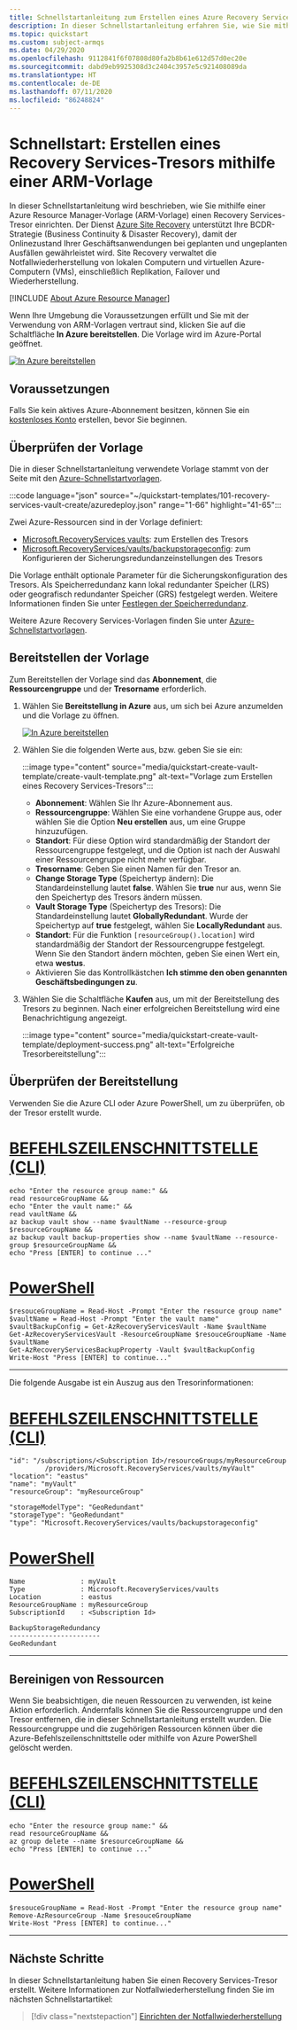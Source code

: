 ```yaml
---
title: Schnellstartanleitung zum Erstellen eines Azure Recovery Services-Tresors mithilfe einer Azure Resource Manager-Vorlage
description: In dieser Schnellstartanleitung erfahren Sie, wie Sie mithilfe einer Azure Resource Manager-Vorlage (ARM-Vorlage) einen Azure Recovery Services-Tresor erstellen.
ms.topic: quickstart
ms.custom: subject-armqs
ms.date: 04/29/2020
ms.openlocfilehash: 9112841f6f07808d80fa2b8b61e612d57d0ec20e
ms.sourcegitcommit: dabd9eb9925308d3c2404c3957e5c921408089da
ms.translationtype: HT
ms.contentlocale: de-DE
ms.lasthandoff: 07/11/2020
ms.locfileid: "86248824"
---
```

# <a name="quickstart-create-a-recovery-services-vault-using-an-arm-template"></a>Schnellstart: Erstellen eines Recovery Services-Tresors mithilfe einer ARM-Vorlage

In dieser Schnellstartanleitung wird beschrieben, wie Sie mithilfe einer Azure Resource Manager-Vorlage (ARM-Vorlage) einen Recovery Services-Tresor einrichten. Der Dienst [Azure Site Recovery](site-recovery-overview.md) unterstützt Ihre BCDR-Strategie (Business Continuity & Disaster Recovery), damit der Onlinezustand Ihrer Geschäftsanwendungen bei geplanten und ungeplanten Ausfällen gewährleistet wird. Site Recovery verwaltet die Notfallwiederherstellung von lokalen Computern und virtuellen Azure-Computern (VMs), einschließlich Replikation, Failover und Wiederherstellung.

[!INCLUDE [About Azure Resource Manager](../../includes/resource-manager-quickstart-introduction.md)]

Wenn Ihre Umgebung die Voraussetzungen erfüllt und Sie mit der Verwendung von ARM-Vorlagen vertraut sind, klicken Sie auf die Schaltfläche **In Azure bereitstellen**. Die Vorlage wird im Azure-Portal geöffnet.

[![In Azure bereitstellen](../media/template-deployments/deploy-to-azure.svg)](https://portal.azure.com/#create/Microsoft.Template/uri/https%3A%2F%2Fraw.githubusercontent.com%2FAzure%2Fazure-quickstart-templates%2Fmaster%2F101-recovery-services-vault-create%2Fazuredeploy.json)

## <a name="prerequisites"></a>Voraussetzungen

Falls Sie kein aktives Azure-Abonnement besitzen, können Sie ein [kostenloses Konto](https://azure.microsoft.com/free/?WT.mc_id=A261C142F) erstellen, bevor Sie beginnen.

## <a name="review-the-template"></a>Überprüfen der Vorlage

Die in dieser Schnellstartanleitung verwendete Vorlage stammt von der Seite mit den [Azure-Schnellstartvorlagen](https://azure.microsoft.com/resources/templates/101-recovery-services-vault-create/).

:::code language="json" source="~/quickstart-templates/101-recovery-services-vault-create/azuredeploy.json" range="1-66" highlight="41-65":::

Zwei Azure-Ressourcen sind in der Vorlage definiert:

- [Microsoft.RecoveryServices vaults](/azure/templates/microsoft.recoveryservices/vaults): zum Erstellen des Tresors
- [Microsoft.RecoveryServices/vaults/backupstorageconfig](/rest/api/backup/backupresourcestorageconfigs): zum Konfigurieren der Sicherungsredundanzeinstellungen des Tresors

Die Vorlage enthält optionale Parameter für die Sicherungskonfiguration des Tresors. Als Speicherredundanz kann lokal redundanter Speicher (LRS) oder geografisch redundanter Speicher (GRS) festgelegt werden. Weitere Informationen finden Sie unter [Festlegen der Speicherredundanz](../backup/backup-create-rs-vault.md#set-storage-redundancy).

Weitere Azure Recovery Services-Vorlagen finden Sie unter [Azure-Schnellstartvorlagen](https://azure.microsoft.com/resources/templates/?resourceType=Microsoft.Recoveryservices&pageNumber=1&sort=Popular).

## <a name="deploy-the-template"></a>Bereitstellen der Vorlage

Zum Bereitstellen der Vorlage sind das **Abonnement**, die **Ressourcengruppe** und der **Tresorname** erforderlich.

1. Wählen Sie **Bereitstellung in Azure** aus, um sich bei Azure anzumelden und die Vorlage zu öffnen.

   [![In Azure bereitstellen](../media/template-deployments/deploy-to-azure.svg)](https://portal.azure.com/#create/Microsoft.Template/uri/https%3A%2F%2Fraw.githubusercontent.com%2FAzure%2Fazure-quickstart-templates%2Fmaster%2F101-recovery-services-vault-create%2Fazuredeploy.json)

1. Wählen Sie die folgenden Werte aus, bzw. geben Sie sie ein:

   :::image type="content" source="media/quickstart-create-vault-template/create-vault-template.png" alt-text="Vorlage zum Erstellen eines Recovery Services-Tresors":::

   - **Abonnement**: Wählen Sie Ihr Azure-Abonnement aus.
   - **Ressourcengruppe**: Wählen Sie eine vorhandene Gruppe aus, oder wählen Sie die Option **Neu erstellen** aus, um eine Gruppe hinzuzufügen.
   - **Standort**: Für diese Option wird standardmäßig der Standort der Ressourcengruppe festgelegt, und die Option ist nach der Auswahl einer Ressourcengruppe nicht mehr verfügbar.
   - **Tresorname**: Geben Sie einen Namen für den Tresor an.
   - **Change Storage Type** (Speichertyp ändern): Die Standardeinstellung lautet **false**. Wählen Sie **true** nur aus, wenn Sie den Speichertyp des Tresors ändern müssen.
   - **Vault Storage Type** (Speichertyp des Tresors): Die Standardeinstellung lautet **GloballyRedundant**. Wurde der Speichertyp auf **true** festgelegt, wählen Sie **LocallyRedundant** aus.
   - **Standort**: Für die Funktion `[resourceGroup().location]` wird standardmäßig der Standort der Ressourcengruppe festgelegt. Wenn Sie den Standort ändern möchten, geben Sie einen Wert ein, etwa **westus**.
   - Aktivieren Sie das Kontrollkästchen **Ich stimme den oben genannten Geschäftsbedingungen zu**.

1. Wählen Sie die Schaltfläche **Kaufen** aus, um mit der Bereitstellung des Tresors zu beginnen. Nach einer erfolgreichen Bereitstellung wird eine Benachrichtigung angezeigt.

   :::image type="content" source="media/quickstart-create-vault-template/deployment-success.png" alt-text="Erfolgreiche Tresorbereitstellung":::

## <a name="validate-the-deployment"></a>Überprüfen der Bereitstellung

Verwenden Sie die Azure CLI oder Azure PowerShell, um zu überprüfen, ob der Tresor erstellt wurde.

# <a name="cli"></a>[BEFEHLSZEILENSCHNITTSTELLE (CLI)](#tab/CLI)

```azurecli-interactive
echo "Enter the resource group name:" &&
read resourceGroupName &&
echo "Enter the vault name:" &&
read vaultName &&
az backup vault show --name $vaultName --resource-group $resourceGroupName &&
az backup vault backup-properties show --name $vaultName --resource-group $resourceGroupName &&
echo "Press [ENTER] to continue ..."
```

# <a name="powershell"></a>[PowerShell](#tab/PowerShell)

```azurepowershell-interactive
$resouceGroupName = Read-Host -Prompt "Enter the resource group name"
$vaultName = Read-Host -Prompt "Enter the vault name"
$vaultBackupConfig = Get-AzRecoveryServicesVault -Name $vaultName
Get-AzRecoveryServicesVault -ResourceGroupName $resouceGroupName -Name $vaultName
Get-AzRecoveryServicesBackupProperty -Vault $vaultBackupConfig
Write-Host "Press [ENTER] to continue..."
```

---

Die folgende Ausgabe ist ein Auszug aus den Tresorinformationen:

# <a name="cli"></a>[BEFEHLSZEILENSCHNITTSTELLE (CLI)](#tab/CLI)

```Output
"id": "/subscriptions/<Subscription Id>/resourceGroups/myResourceGroup
         /providers/Microsoft.RecoveryServices/vaults/myVault"
"location": "eastus"
"name": "myVault"
"resourceGroup": "myResourceGroup"

"storageModelType": "GeoRedundant"
"storageType": "GeoRedundant"
"type": "Microsoft.RecoveryServices/vaults/backupstorageconfig"
```

# <a name="powershell"></a>[PowerShell](#tab/PowerShell)

```Output
Name              : myVault
Type              : Microsoft.RecoveryServices/vaults
Location          : eastus
ResourceGroupName : myResourceGroup
SubscriptionId    : <Subscription Id>

BackupStorageRedundancy
-----------------------
GeoRedundant
```

---

## <a name="clean-up-resources"></a>Bereinigen von Ressourcen

Wenn Sie beabsichtigen, die neuen Ressourcen zu verwenden, ist keine Aktion erforderlich. Andernfalls können Sie die Ressourcengruppe und den Tresor entfernen, die in dieser Schnellstartanleitung erstellt wurden. Die Ressourcengruppe und die zugehörigen Ressourcen können über die Azure-Befehlszeilenschnittstelle oder mithilfe von Azure PowerShell gelöscht werden.

# <a name="cli"></a>[BEFEHLSZEILENSCHNITTSTELLE (CLI)](#tab/CLI)

```azurecli-interactive
echo "Enter the resource group name:" &&
read resourceGroupName &&
az group delete --name $resourceGroupName &&
echo "Press [ENTER] to continue ..."
```

# <a name="powershell"></a>[PowerShell](#tab/PowerShell)

```azurepowershell-interactive
$resouceGroupName = Read-Host -Prompt "Enter the resource group name"
Remove-AzResourceGroup -Name $resouceGroupName
Write-Host "Press [ENTER] to continue..."
```

---

## <a name="next-steps"></a>Nächste Schritte

In dieser Schnellstartanleitung haben Sie einen Recovery Services-Tresor erstellt. Weitere Informationen zur Notfallwiederherstellung finden Sie im nächsten Schnellstartartikel:

> [!div class="nextstepaction"]
> [Einrichten der Notfallwiederherstellung](azure-to-azure-quickstart.md)
